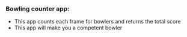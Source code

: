 ### Bowling counter app:
* This app counts each frame for bowlers and returns the total score
* This app will make you a competent bowler
